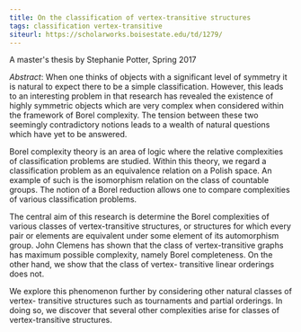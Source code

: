```yaml
---
title: On the classification of vertex-transitive structures
tags: classification vertex-transitive
siteurl: https://scholarworks.boisestate.edu/td/1279/
---
```


A master's thesis by Stephanie Potter, Spring 2017<!--more-->

*Abstract*: When one thinks of objects with a significant level of symmetry it is natural to expect there to be a simple classification. However, this leads to an interesting problem in that research has revealed the existence of highly symmetric objects which are very complex when considered within the framework of Borel complexity. The tension between these two seemingly contradictory notions leads to a wealth of natural questions which have yet to be answered.

Borel complexity theory is an area of logic where the relative complexities of classification problems are studied. Within this theory, we regard a classification problem as an equivalence relation on a Polish space. An example of such is the isomorphism relation on the class of countable groups. The notion of a Borel reduction allows one to compare complexities of various classification problems.

The central aim of this research is determine the Borel complexities of various classes of vertex-transitive structures, or structures for which every pair or elements are equivalent under some element of its automorphism group. John Clemens has shown that the class of vertex-transitive graphs has maximum possible complexity, namely Borel completeness. On the other hand, we show that the class of vertex- transitive linear orderings does not.

We explore this phenomenon further by considering other natural classes of vertex- transitive structures such as tournaments and partial orderings. In doing so, we discover that several other complexities arise for classes of vertex-transitive structures.
